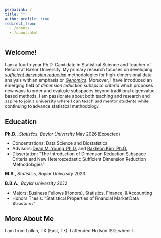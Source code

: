 ```yaml
---
permalink: /
title: ""
author_profile: true
redirect_from: 
  - /about/
  - /about.html
---
```


## Welcome!
I am a fourth-year Ph.D. Candidate in Statistical Science and Teacher of Record at Baylor University.  My primary research focuses on developing [*sufficient dimension reduction*](https://en.wikipedia.org/wiki/Sufficient_dimension_reduction) methodologies for high-dimensional data analysis with an emphasis on [*Genomics*](https://en.wikipedia.org/wiki/Genomics).  Moreover, I have introduced an emerging field of *dimension reduction subspace criteria* which proposes new ways to order and evaluate subspaces beyond traditional eigenvalue-based methods. I am passionate about both teaching and research and aspire to join a university where I can teach and mentor students while continuing to advance statistical methodology.

## Education

**Ph.D.**, *Statistics, Baylor University*  May 2026 (Expected)  
- Concentrations: Data Science and Biostatistics  
- Advisors: [Dean M. Young, Ph.D.](https://statistics.artsandsciences.baylor.edu/person/dr-dean-m-young) and [Rakheon Kim, Ph.D.](https://statistics.artsandsciences.baylor.edu/person/dr-rakheon-kim)  
- Dissertation: “The Introduction of Dimension Reduction Subspace Criteria and New Heteroscedastic Sufficient Dimension Reduction Methodologies”

**M.S.**, *Statistics, Baylor University*  2023 

**B.B.A.**, *Baylor University* 2022
- Majors: Business Fellows (Honors), Statistics, Finance, & Accounting  
- Honors Thesis: “Statistical Properties of Financial Market Data Structures”

## More About Me 

I am from Lufkin, TX (East, TX). I attended Hudson ISD, where I ...